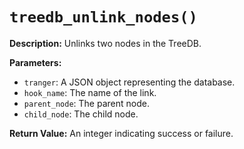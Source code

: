 # `treedb_unlink_nodes()`

**Description:**
Unlinks two nodes in the TreeDB.

**Parameters:**
- `tranger`: A JSON object representing the database.
- `hook_name`: The name of the link.
- `parent_node`: The parent node.
- `child_node`: The child node.

**Return Value:**
An integer indicating success or failure.
